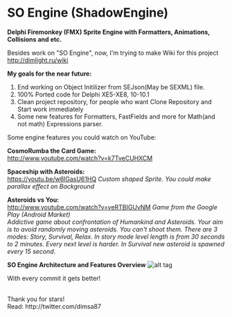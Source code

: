 # SO Engine (ShadowEngine)
<b>Delphi Firemonkey (FMX) Sprite Engine with Formatters, Animations, Collisions and etc.</b>

Besides work on "SO Engine", now, I'm trying to make Wiki for this project http://dimlight.ru/wiki<br />

<b>My goals for the near future:</b> <br />
  1) End working on Object Initilizer from SEJson(May be SEXML) file. <br />
  2) 100% Ported code for Delphi XE5-XE8, 10-10.1<br />
  3) Clean project repository, for people who want Clone Repository and Start work immediately<br />
  4) Some new features for Formatters, FastFields and more for Math(and not math) Expressions parser.<br />
  
Some engine features you could watch on YouTube:

<b>CosmoRumba the Card Game:</b><br />
http://www.youtube.com/watch?v=k7TveCUHXCM <br />

<b>Spaceship with Asteroids:</b><br /> 
https://youtu.be/w6lGasU61HQ <i> Custom shaped Sprite. You could make parallax effect on Background</i>

<b>Asteroids vs You:</b><br /> 
http://www.youtube.com/watch?v=veRTBIGUvNM <i> Game from the Google Play (Android Market)</i><br /> 
<i>
Addictive game about confrontation of Humankind and Asteroids.
Your aim is to avoid randomly moving asteroids. You can't shoot them.
There are 3 modes: Story, Survival, Relax.
In story mode level length is from 30 seconds to 2 minutes. Every next level is harder.
In Survival new asteroid is spawned every 15 second.</i>

<b>SO Engine Architecture and Features Overview</b>
![alt tag](https://raw.githubusercontent.com/dimsa/ShadowEngine/master/Docs/SOEngineOverview.png)

With every commit it gets better!<br />

<br />
Thank you for stars! <br />
Read: http://twitter.com/dimsa87
